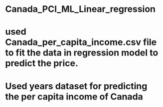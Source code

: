 # Canada_PCI_ML_Linear_regression
# used Canada_per_capita_income.csv file to fit the data in regression model to predict the price.
# Used years dataset for predicting the per capita income of Canada

